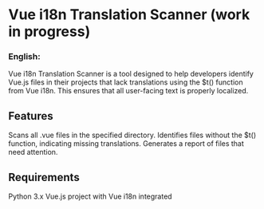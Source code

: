 # Vue i18n Translation Scanner (work in progress)

### English:

Vue i18n Translation Scanner is a tool designed to help developers identify Vue.js files in their projects that lack translations using the $t() function from Vue i18n. This ensures that all user-facing text is properly localized.

## Features
Scans all .vue files in the specified directory.
Identifies files without the $t() function, indicating missing translations.
Generates a report of files that need attention.

## Requirements
Python 3.x
Vue.js project with Vue i18n integrated
